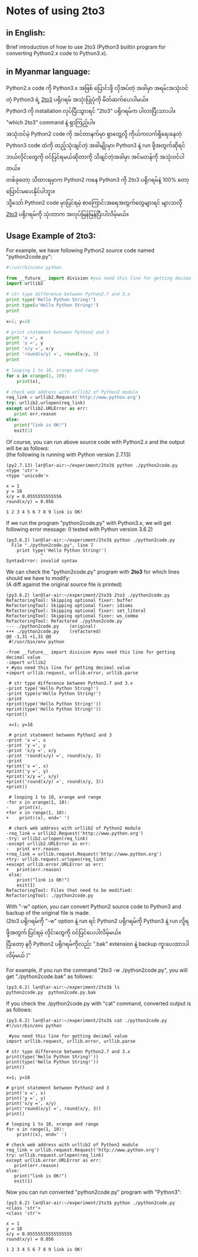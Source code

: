 # Notes of using 2to3

## in English:
Brief introduction of how to use 2to3 (Python3 builtin program for converting Python2.x code to Python3.x).

## in Myanmar language:
Python2.x code ကို Python3.x အဖြစ် ပြောင်းဖို့ လိုအပ်တဲ့ အခါမှာ အရမ်းအသုံးဝင်တဲ့ Python3 ရဲ့ [2to3](https://docs.python.org/2/library/2to3.html) ပရိုဂရမ် အသုံးပြုပုံကို မိတ်ဆက်ပေးပါမယ်။  
Python3 ကို installation လုပ်ပြီးသွားရင် "2to3" ပရိုဂရမ်က ပါလာပြီးသားပါ။ "which 2to3" command နဲ့ ရှာကြည့်ပါ။    
အသုံးဝင်မဲ့ Python2 code ကို အင်တာနက်မှာ ရှာတွေ့လို့ ကိုယ်ကလက်ရှိရေးနေတဲ့ Python3 code ထဲကို ထည့်သုံးချင်တဲ့ အခါမျိုးမှာ၊ Python3 နဲ့ run ဖို့အတွက်ဆိုရင် ဘယ်လိုင်းတွေကို ဝင်ပြင်ရမယ်ဆိုတာကို သိချင်တဲ့အခါမှာ အင်မတန်ကို အသုံးဝင်ပါတယ်။  
တစ်ခုတော့ သိထားရမှာက Python2 ကနေ Python3 ကို 2to3 ပရိုဂရမ်နဲ့ 100% တော့ ပြောင်းမပေးနိုင်ပါဘူး။  
သို့သော် Python2 code မှာပြင်ရမဲ့ စာကြောင်းအရေအတွက်တွေများရင် များသလို [2to3](https://docs.python.org/2/library/2to3.html) ပရိုဂရမ်ကို သုံးတာက အလုပ်မြန်မြန်ပြီးပါလိမ့်မယ်။  

## Usage Example of 2to3:  
For example, we have following Python2 source code named "python2code.py":  

```python
#!/usr/bin/env python

from __future__ import division #you need this line for getting decimal value
import urllib2

# str type difference between Python2.7 and 3.x
print type('Hello Python String!')
print type(u'Hello Python String!')
print

x=1; y=18

# print statement between Python2 and 3
print 'x =', x
print 'y =', y
print 'x/y =', x/y
print 'round(x/y) =', round(x/y, 3)
print

# looping 1 to 10, xrange and range
for x in xrange(1, 10):
    print(x),

# check web address with urllib2 of Python2 module
req_link = urllib2.Request('http://www.python.org')
try: urllib2.urlopen(req_link)
except urllib2.URLError as err:
   print err.reason
else:
   print("link is OK!")
   exit(1)

```

Of course, you can run above source code with Python2.x and the output will be as follows:  
(the following is running with Python version 2.7.13)  

```
(py2.7.13) lar@lar-air:~/experiment/2to3$ python ./python2code.py 
<type 'str'>
<type 'unicode'>

x = 1
y = 18
x/y = 0.0555555555556
round(x/y) = 0.056

1 2 3 4 5 6 7 8 9 link is OK!
```

If we run the program "python2code.py" with Python3.x, we will get following error message:
(I tested with Python version 3.6.2)  

```
(py3.6.2) lar@lar-air:~/experiment/2to3$ python ./python2code.py 
  File "./python2code.py", line 7
    print type('Hello Python String!')
             ^
SyntaxError: invalid syntax
```

We can check the "python2code.py" program with **2to3** for which lines should we have to modify:  
(A diff against the original source file is printed)  

```
(py3.6.2) lar@lar-air:~/experiment/2to3$ 2to3 ./python2code.py 
RefactoringTool: Skipping optional fixer: buffer
RefactoringTool: Skipping optional fixer: idioms
RefactoringTool: Skipping optional fixer: set_literal
RefactoringTool: Skipping optional fixer: ws_comma
RefactoringTool: Refactored ./python2code.py
--- ./python2code.py	(original)
+++ ./python2code.py	(refactored)
@@ -1,31 +1,31 @@
 #!/usr/bin/env python
 
-from __future__ import division #you need this line for getting decimal value
-import urllib2
+ #you need this line for getting decimal value
+import urllib.request, urllib.error, urllib.parse
 
 # str type difference between Python2.7 and 3.x
-print type('Hello Python String!')
-print type(u'Hello Python String!')
-print
+print(type('Hello Python String!'))
+print(type('Hello Python String!'))
+print()
 
 x=1; y=18
 
 # print statement between Python2 and 3
-print 'x =', x
-print 'y =', y
-print 'x/y =', x/y
-print 'round(x/y) =', round(x/y, 3)
-print
+print('x =', x)
+print('y =', y)
+print('x/y =', x/y)
+print('round(x/y) =', round(x/y, 3))
+print()
 
 # looping 1 to 10, xrange and range
-for x in xrange(1, 10):
-    print(x),
+for x in range(1, 10):
+    print((x), end=' ')
 
 # check web address with urllib2 of Python2 module
-req_link = urllib2.Request('http://www.python.org')
-try: urllib2.urlopen(req_link)
-except urllib2.URLError as err:
-   print err.reason   
+req_link = urllib.request.Request('http://www.python.org')
+try: urllib.request.urlopen(req_link)
+except urllib.error.URLError as err:
+   print(err.reason)   
 else:
    print("link is OK!")
    exit(1)
RefactoringTool: Files that need to be modified:
RefactoringTool: ./python2code.py
```

With "-w" option, you can convert Python2 source code to Python3 and backup of the original file is made.  
(2to3 ပရိုဂရမ်ကို "-w" option နဲ့ run ရင် Python2 ပရိုဂရမ်ကို Python3 နဲ့ run လို့ရဖို့အတွက် ပြင်ရမဲ့ လိုင်းတွေကို ဝင်ပြင်ပေးပါလိမ့်မယ်။  
ပြီးတော့ နဂို Python2 ပရိုဂရမ်ကိုလည်း ".bak" extension နဲ့ backup ကူးပေးထားပါလိမ့်မယ် )"  

For example, if you run the command "2to3 -w ./python2code.py", you will get "./python2code.bak" as follows:  

```
(py3.6.2) lar@lar-air:~/experiment/2to3$ ls
python2code.py  python2code.py.bak
```

If you check the ./python2code.py with "cat" command, converted output is as follows:  

```
(py3.6.2) lar@lar-air:~/experiment/2to3$ cat ./python2code.py
#!/usr/bin/env python

 #you need this line for getting decimal value
import urllib.request, urllib.error, urllib.parse

# str type difference between Python2.7 and 3.x
print(type('Hello Python String!'))
print(type('Hello Python String!'))
print()

x=1; y=18

# print statement between Python2 and 3
print('x =', x)
print('y =', y)
print('x/y =', x/y)
print('round(x/y) =', round(x/y, 3))
print()

# looping 1 to 10, xrange and range
for x in range(1, 10):
    print((x), end=' ')

# check web address with urllib2 of Python2 module
req_link = urllib.request.Request('http://www.python.org')
try: urllib.request.urlopen(req_link)
except urllib.error.URLError as err:
   print(err.reason)   
else:
   print("link is OK!")
   exit(1)
```

Now you can run converted "python2code.py" program with "Python3":  

```
(py3.6.2) lar@lar-air:~/experiment/2to3$ python ./python2code.py 
<class 'str'>
<class 'str'>

x = 1
y = 18
x/y = 0.05555555555555555
round(x/y) = 0.056

1 2 3 4 5 6 7 8 9 link is OK!
```
